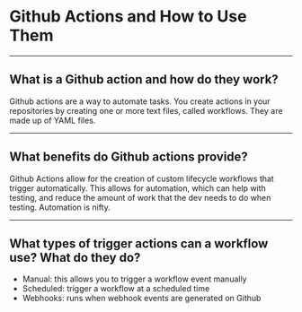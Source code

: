 # Github Actions and How to Use Them

---

## What is a Github action and how do they work?
 
 Github actions are a way to automate tasks. You create actions in your repositories by creating one or more text files, called workflows. They are made up of YAML files.

---

## What benefits do Github actions provide?

Github Actions allow for the creation of custom lifecycle workflows that trigger automatically. This allows for automation, which can help with testing, and reduce the amount of work that the dev needs to do when testing. Automation is nifty. 

---

## What types of trigger actions can a workflow use? What do they do?
- Manual: this allows you to trigger a workflow event manually
- Scheduled: trigger a workflow at a scheduled time
- Webhooks: runs when webhook events are generated on Github
